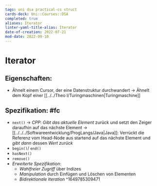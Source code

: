 ```yaml
---
tags: uni dsa practical-cs struct
cards-deck: Uni::Courses::DSA
completed: true
aliases: Iterator
linter-yaml-title-alias: Iterator
date-of-creation: 2022-07-21
mod-date: 2022-09-10
---
```


# Iterator

## Eigenschaften:
- Ähnelt einem Cursor, der eine Datenstruktur durchwandert
→ Ähnelt dem Kopf einer [[../../Theo I/Turingmaschinen|Turingmaschine]]

## Spezifikation: #fc
- `next()`
	→ *CPP*: *Gibt das aktuelle Element* zurück und setzt den Zeiger daraufhin auf das nächste Element
	→ [[../../../Softwareentwicklung/ProgLangs/Java|Java]]: Verrückt die Referenz vom Head-Node aus startend auf das nächste Element und *gibt dann* dessen *Wert zurück*
- `begin()`/ `end()`
- `hasNext()`
- `remove()`
- *Erweiterte Spezifikation*:
	- *Wahlfreier Zugriff* über Indizes
	- *Manipulation* durch Einfügen und Löschen von Elementen
	- *Bidirektionale Iteration*
^1649785309471
